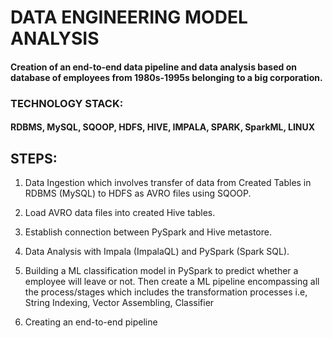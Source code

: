 # DATA ENGINEERING MODEL ANALYSIS

#### Creation of an end-to-end data pipeline and data analysis based on database of employees from 1980s-1995s belonging to a big corporation.

### TECHNOLOGY STACK:
#### RDBMS, MySQL, SQOOP, HDFS, HIVE, IMPALA, SPARK, SparkML, LINUX

## STEPS:
1)	Data Ingestion which involves transfer of data from Created Tables in RDBMS (MySQL) to HDFS as AVRO files using SQOOP.

2)	Load AVRO data files into created Hive tables.

3)	Establish connection between PySpark and Hive metastore.

4)	Data Analysis with Impala (ImpalaQL) and PySpark (Spark SQL).

5)	Building a ML classification model in PySpark to predict whether a employee will leave or not.
Then create a ML pipeline encompassing all the process/stages which includes the transformation processes i.e, String Indexing, Vector Assembling, Classifier

6)	Creating an end-to-end pipeline
    
